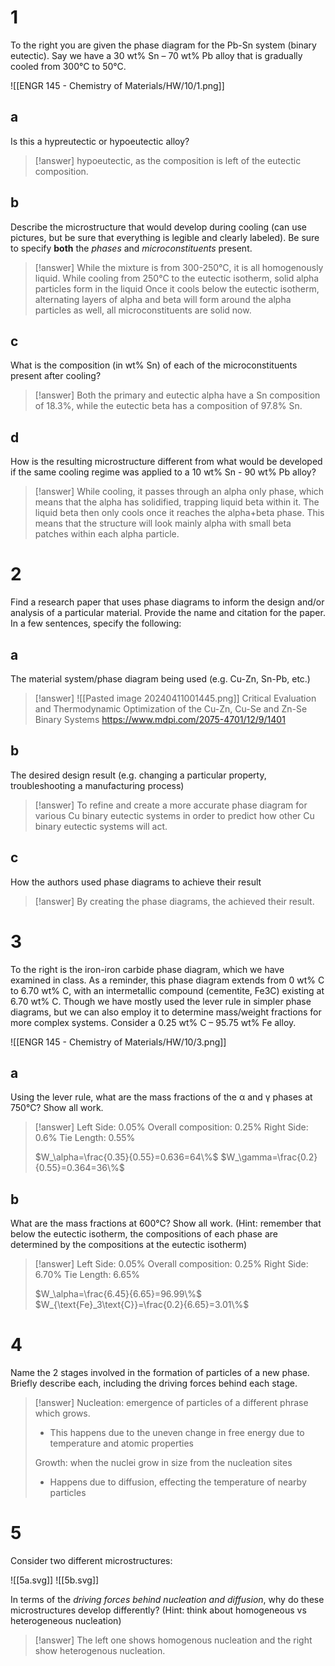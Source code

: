 # 1

To the right you are given the phase diagram for the Pb-Sn system (binary eutectic). Say we have a 30 wt% Sn – 70 wt% Pb alloy that is gradually cooled from 300°C to 50°C.

![[ENGR 145 - Chemistry of Materials/HW/10/1.png]]

## a

Is this a hypreutectic or hypoeutectic alloy?

> [!answer]
> hypoeutectic, as the composition is left of the eutectic composition.

## b

Describe the microstructure that would develop during cooling (can use pictures, but be sure that everything is legible and clearly labeled). Be sure to specify **both** the *phases* and *microconstituents* present.

> [!answer]
> While the mixture is from 300-250°C, it is all homogenously liquid.
> While cooling from 250°C to the eutectic isotherm, solid alpha particles form in the liquid
> Once it cools below the eutectic isotherm, alternating layers of alpha and beta will form around the alpha particles as well, all microconstituents are solid now.

## c

What is the composition (in wt% Sn) of each of the microconstituents present after cooling?

> [!answer]
> Both the primary and eutectic alpha have a Sn composition of 18.3%, while the eutectic beta has a composition of 97.8% Sn.

## d

How is the resulting microstructure different from what would be developed if the same cooling regime was applied to a 10 wt% Sn - 90 wt% Pb alloy?

> [!answer]
> While cooling, it passes through an alpha only phase, which means that the alpha has solidified, trapping liquid beta within it. The liquid beta then only cools once it reaches the alpha+beta phase. This means that the structure will look mainly alpha with small beta patches within each alpha particle.

# 2

Find a research paper that uses phase diagrams to inform the design and/or analysis of a particular material. Provide the name and citation for the paper. In a few sentences, specify the following:

## a

The material system/phase diagram being used (e.g. Cu-Zn, Sn-Pb, etc.)

> [!answer]
> ![[Pasted image 20240411001445.png]]
> Critical Evaluation and Thermodynamic Optimization of the Cu-Zn, Cu-Se and Zn-Se Binary Systems
> https://www.mdpi.com/2075-4701/12/9/1401

## b

The desired design result (e.g. changing a particular property, troubleshooting a manufacturing process)

> [!answer]
> To refine and create a more accurate phase diagram for various Cu binary eutectic systems in order to predict how other Cu binary eutectic systems will act.

## c

How the authors used phase diagrams to achieve their result

> [!answer]
> By creating the phase diagrams, the achieved their result.

# 3

To the right is the iron-iron carbide phase diagram, which we have examined in class. As a reminder, this phase diagram extends from 0 wt% C to 6.70 wt% C, with an intermetallic compound (cementite, Fe3C) existing at 6.70 wt% C. Though we have mostly used the lever rule in simpler phase diagrams, but we can also employ it to determine mass/weight fractions for more complex systems. Consider a 0.25 wt% C – 95.75 wt% Fe alloy.

![[ENGR 145 - Chemistry of Materials/HW/10/3.png]]

## a

Using the lever rule, what are the mass fractions of the α and γ phases at 750°C? Show all work.

> [!answer]
> Left Side: 0.05%
> Overall composition: 0.25%
> Right Side: 0.6%
> Tie Length: 0.55%
> 
> $W_\alpha=\frac{0.35}{0.55}=0.636=64\%$
> $W_\gamma=\frac{0.2}{0.55}=0.364=36\%$

## b

What are the mass fractions at 600°C? Show all work. (Hint: remember that below the eutectic isotherm, the compositions of each phase are determined by the compositions at the eutectic isotherm)

> [!answer]
> Left Side: 0.05%
> Overall composition: 0.25%
> Right Side: 6.70%
> Tie Length: 6.65%
> 
> $W_\alpha=\frac{6.45}{6.65}=96.99\%$
> $W_{\text{Fe}_3\text{C}}=\frac{0.2}{6.65}=3.01\%$

# 4

Name the 2 stages involved in the formation of particles of a new phase. Briefly describe each, including the driving forces behind each stage.

> [!answer]
> Nucleation: emergence of particles of a different phrase which grows.
> - This happens due to the uneven change in free energy due to temperature and atomic properties
> 
> Growth: when the nuclei grow in size from the nucleation sites
> - Happens due to diffusion, effecting the temperature of nearby particles

# 5

Consider two different microstructures:

![[5a.svg]] ![[5b.svg]]

In terms of the *driving forces behind nucleation and diffusion*, why do these microstructures develop differently? (Hint: think about homogeneous vs heterogeneous nucleation)

> [!answer]
> The left one shows homogenous nucleation and the right show heterogenous nucleation.
> 